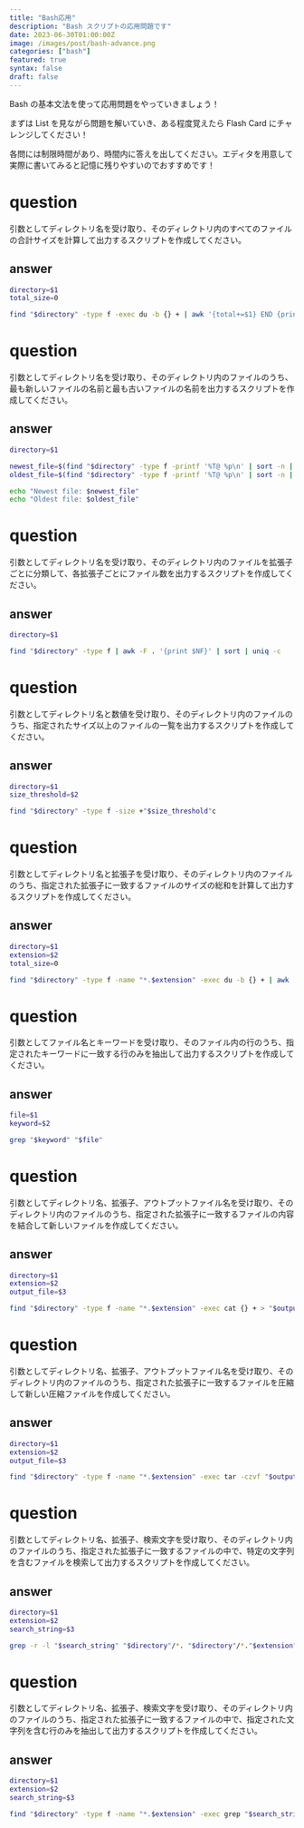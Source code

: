 ```yaml
---
title: "Bash応用"
description: "Bash スクリプトの応用問題です"
date: 2023-06-30T01:00:00Z
image: /images/post/bash-advance.png
categories: ["bash"]
featured: true
syntax: false
draft: false
---
```


Bash の基本文法を使って応用問題をやっていきましょう！

まずは List を見ながら問題を解いていき、ある程度覚えたら Flash Card にチャレンジしてください！

各問には制限時間があり、時間内に答えを出してください。エディタを用意して実際に書いてみると記憶に残りやすいのでおすすめです！

# question

引数としてディレクトリ名を受け取り、そのディレクトリ内のすべてのファイルの合計サイズを計算して出力するスクリプトを作成してください。

## answer

```bash
directory=$1
total_size=0

find "$directory" -type f -exec du -b {} + | awk '{total+=$1} END {print total}'
```

# question

引数としてディレクトリ名を受け取り、そのディレクトリ内のファイルのうち、最も新しいファイルの名前と最も古いファイルの名前を出力するスクリプトを作成してください。

## answer

```bash
directory=$1

newest_file=$(find "$directory" -type f -printf '%T@ %p\n' | sort -n | tail -n 1 | awk '{print $2}')
oldest_file=$(find "$directory" -type f -printf '%T@ %p\n' | sort -n | head -n 1 | awk '{print $2}')

echo "Newest file: $newest_file"
echo "Oldest file: $oldest_file"
```

# question

引数としてディレクトリ名を受け取り、そのディレクトリ内のファイルを拡張子ごとに分類して、各拡張子ごとにファイル数を出力するスクリプトを作成してください。

## answer

```bash
directory=$1

find "$directory" -type f | awk -F . '{print $NF}' | sort | uniq -c
```

# question

引数としてディレクトリ名と数値を受け取り、そのディレクトリ内のファイルのうち、指定されたサイズ以上のファイルの一覧を出力するスクリプトを作成してください。

## answer

```bash
directory=$1
size_threshold=$2

find "$directory" -type f -size +"$size_threshold"c
```

# question

引数としてディレクトリ名と拡張子を受け取り、そのディレクトリ内のファイルのうち、指定された拡張子に一致するファイルのサイズの総和を計算して出力するスクリプトを作成してください。

## answer

```bash
directory=$1
extension=$2
total_size=0

find "$directory" -type f -name "*.$extension" -exec du -b {} + | awk '{total+=$1} END {print total}'
```

# question

引数としてファイル名とキーワードを受け取り、そのファイル内の行のうち、指定されたキーワードに一致する行のみを抽出して出力するスクリプトを作成してください。

## answer

```bash
file=$1
keyword=$2

grep "$keyword" "$file"
```

# question

引数としてディレクトリ名、拡張子、アウトプットファイル名を受け取り、そのディレクトリ内のファイルのうち、指定された拡張子に一致するファイルの内容を結合して新しいファイルを作成してください。

## answer

```bash
directory=$1
extension=$2
output_file=$3

find "$directory" -type f -name "*.$extension" -exec cat {} + > "$output_file"
```

# question

引数としてディレクトリ名、拡張子、アウトプットファイル名を受け取り、そのディレクトリ内のファイルのうち、指定された拡張子に一致するファイルを圧縮して新しい圧縮ファイルを作成してください。

## answer

```bash
directory=$1
extension=$2
output_file=$3

find "$directory" -type f -name "*.$extension" -exec tar -czvf "$output_file" {} +
```

# question

引数としてディレクトリ名、拡張子、検索文字を受け取り、そのディレクトリ内のファイルのうち、指定された拡張子に一致するファイルの中で、特定の文字列を含むファイルを検索して出力するスクリプトを作成してください。

## answer

```bash
directory=$1
extension=$2
search_string=$3

grep -r -l "$search_string" "$directory"/*. "$directory"/*."$extension"
```

# question

引数としてディレクトリ名、拡張子、検索文字を受け取り、そのディレクトリ内のファイルのうち、指定された拡張子に一致するファイルの中で、指定された文字列を含む行のみを抽出して出力するスクリプトを作成してください。

## answer

```bash
directory=$1
extension=$2
search_string=$3

find "$directory" -type f -name "*.$extension" -exec grep "$search_string" {} +
```
